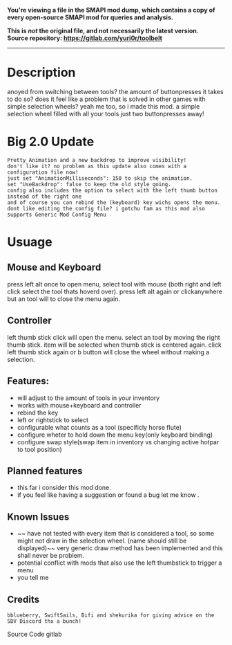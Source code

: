 **You're viewing a file in the SMAPI mod dump, which contains a copy of every open-source SMAPI mod
for queries and analysis.**

**This is _not_ the original file, and not necessarily the latest version.**  
**Source repository: https://gitlab.com/yuri0r/toolbelt**

----

# Description
anoyed from switching between tools? the amount of buttonpresses it takes to do so? does it feel like a problem that is solved in other games with simple selection wheels? yeah me too, so i made this mod. a simple selection wheel filled with all your tools just two buttonpresses away!

# Big 2.0 Update
    Pretty Animation and a new backdrop to improve visibility!
    don't like it? no problem as this update also comes with a configuration file now!
    just set "AnimationMilliseconds": 150 to skip the animation.
    set "UseBackdrop": false to keep the old style going.
    config also includes the option to select with the left thumb button instead of the right one
    and of course you can rebind the (keyboard) key wichs opens the menu.
    dont like editing the config file? i gotchu fam as this mod also supports Generic Mod Config Menu

# Usuage

## Mouse and Keyboard
press left alt once to open menu, select tool with mouse (both right and left click select the tool thats hoverd over).
press left alt again or clickanywhere but an tool will to close the menu again.

## Controller
left thumb stick click will open the menu. select an tool by moving the right thumb stick. item will be selected when thumb stick is centered again.
click left thumb stick again or b button will close the wheel without making a selection.

## Features:

- will adjust to the amount of tools in your inventory
- works with mouse+keyboard and controller
- rebind the key
- left or rightstick to select
- configurable what counts as a tool (specificly horse flute)
- configure wheter to hold down the menu key(only keyboard binding)
- configure swap style(swap item in inventory vs changing active hotpar to tool position)


## Planned features
- this far i consider this mod done.
- if you feel like having a suggestion or found a bug let me know .


## Known Issues

- ~~ have not tested with every item that is considered a tool, so some might not draw in the selection wheel. (name should still be displayed)~~ very generic draw method has been implemented and this shall never be problem.
- potential conflict with mods that also use the left thumbstick to trigger a menu
- you tell me


## Credits

    bblueberry, SwiftSails, Bifi and shekurika for giving advice on the SDV Discord thx a bunch!


Source Code
gitlab
